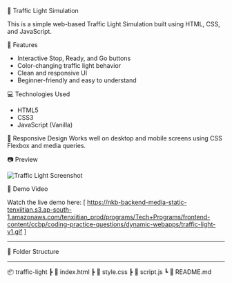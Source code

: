 🚦 Traffic Light Simulation

This is a simple web-based Traffic Light Simulation built using HTML, CSS, and JavaScript.

🔧 Features
- Interactive Stop, Ready, and Go buttons
- Color-changing traffic light behavior
- Clean and responsive UI
- Beginner-friendly and easy to understand

💻 Technologies Used
- HTML5
- CSS3
- JavaScript (Vanilla)

📱 Responsive Design
Works well on desktop and mobile screens using CSS Flexbox and media queries.

📷 Preview

![Traffic Light Screenshot](screenshot.png) <!-- Optional: add a screenshot of your project -->

🎥 Demo Video

Watch the live demo here: [ https://nkb-backend-media-static-tenxiitian.s3.ap-south-1.amazonaws.com/tenxiitian_prod/programs/Tech+Programs/frontend-content/ccbp/coding-practice-questions/dynamic-webapps/traffic-light-v1.gif ]

************************************************************
🚀 Folder Structure
_____________________________
📦 traffic-light
 ┣ 📄 index.html
 ┣ 📄 style.css
 ┣ 📄 script.js
 ┗ 📄 README.md


